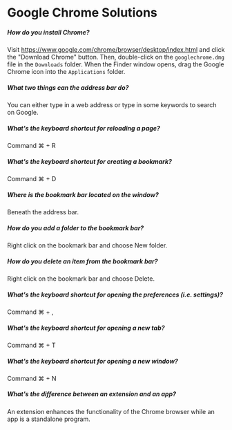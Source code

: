 # Google Chrome Solutions

##### How do you install Chrome?

Visit https://www.google.com/chrome/browser/desktop/index.html and click the "Download Chrome" button. Then, double-click on the `googlechrome.dmg` file in the `Downloads` folder. When the Finder window opens, drag the Google Chrome icon into the `Applications` folder.

##### What two things can the address bar do?

You can either type in a web address or type in some keywords to search on Google.

##### What's the keyboard shortcut for reloading a page?

Command ⌘ + R

##### What's the keyboard shortcut for creating a bookmark?

Command ⌘ + D

##### Where is the bookmark bar located on the window?

Beneath the address bar.

##### How do you add a folder to the bookmark bar?

Right click on the bookmark bar and choose New folder.

##### How do you delete an item from the bookmark bar?

Right click on the bookmark bar and choose Delete.

##### What's the keyboard shortcut for opening the preferences (i.e. settings)?

Command ⌘ + ,

##### What's the keyboard shortcut for opening a new tab?

Command ⌘ + T

##### What's the keyboard shortcut for opening a new window?

Command ⌘ + N

##### What's the difference between an extension and an app?

An extension enhances the functionality of the Chrome browser while an app is a standalone program.
